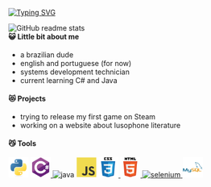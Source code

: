 <a href="https://git.io/typing-svg"><img src="https://readme-typing-svg.herokuapp.com?font=Fira+Code&size=25&pause=200&color=0087FF&width=435&lines=my+name+is+jo%C3%A1s;tanks+for+visiting+my+profile;we+will+win" alt="Typing SVG" /></a>

<img src="https://github-readme-stats.vercel.app/api?username=plasticjoabo&theme=onedark&show_icons=true&include_all_commits=true&hide_border=true&hide=issues&custom_title=Joas+stats&nbsp&;Stats&title_color=FF0070&icon_color=FF0070&text_color=0087FF&bg_color=0B1213&count_private=true" alt="GitHub readme stats" width=550px align=right>

 #### 😺 Little bit about me
- a brazilian dude
- english and portuguese (for now)
- systems development technician
- current learning C# and Java
  
#### 😻 Projects

- trying to release my first game on Steam
- working on a website about lusophone literature

#### 😼 Tools

<img src="https://raw.githubusercontent.com/devicons/devicon/master/icons/python/python-original.svg" alt="python" width="40" height="40"/> </a><a href="https://www.w3schools.com/css/" target="_blank" rel="noreferrer"> 
<img src="https://raw.githubusercontent.com/devicons/devicon/master/icons/csharp/csharp-original.svg" alt="csharp" width="40" height="40"/> </a>
<img src="https://cdn.jsdelivr.net/gh/devicons/devicon/icons/java/java-original-wordmark.svg"  alt="java" width="40" height="40"/> </a>
<img src="https://raw.githubusercontent.com/devicons/devicon/master/icons/javascript/javascript-original.svg" alt="javascript" width="40" height="40"/> </a> <a href="https://www.mysql.com/" target="_blank" rel="noreferrer"> 
<img src="https://raw.githubusercontent.com/devicons/devicon/master/icons/css3/css3-original-wordmark.svg" alt="css3" width="40" height="40"/> </a> <a href="https://www.w3.org/html/" target="_blank" rel="noreferrer"> 
<img src="https://raw.githubusercontent.com/devicons/devicon/master/icons/html5/html5-original-wordmark.svg" alt="html5" width="40" height="40"/> </a> <a href="https://developer.mozilla.org/en-US/docs/Web/JavaScript" target="_blank" rel="noreferrer"> 
<img src="https://cdn.jsdelivr.net/gh/devicons/devicon/icons/selenium/selenium-original.svg" alt="selenium" width="40" height="40"/>
<img src="https://raw.githubusercontent.com/devicons/devicon/master/icons/mysql/mysql-original-wordmark.svg" alt="mysql" width="40" height="40"/> </a> <a href="https://www.python.org" target="_blank" rel="noreferrer">
